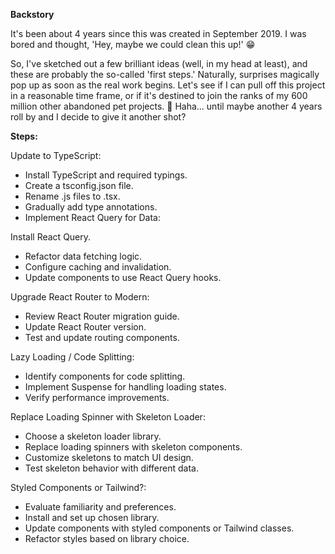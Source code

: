 **Backstory**

It's been about 4 years since this was created in September 2019. I was bored and thought, 'Hey, maybe we could clean this up!' 😁

So, I've sketched out a few brilliant ideas (well, in my head at least), and these are probably the so-called 'first steps.' Naturally, surprises magically pop up as soon as the real work begins. Let's see if I can pull off this project in a reasonable time frame, or if it's destined to join the ranks of my 600 million other abandoned pet projects. 🙈 Haha... until maybe another 4 years roll by and I decide to give it another shot?

**Steps:**

Update to TypeScript:
* Install TypeScript and required typings.
* Create a tsconfig.json file.
* Rename .js files to .tsx.
* Gradually add type annotations.
* Implement React Query for Data:

Install React Query.
* Refactor data fetching logic.
* Configure caching and invalidation.
* Update components to use React Query hooks.

Upgrade React Router to Modern:
* Review React Router migration guide.
* Update React Router version.
* Test and update routing components.


Lazy Loading / Code Splitting:
* Identify components for code splitting.
* Implement Suspense for handling loading states.
* Verify performance improvements.

Replace Loading Spinner with Skeleton Loader:
* Choose a skeleton loader library.
* Replace loading spinners with skeleton components.
* Customize skeletons to match UI design.
* Test skeleton behavior with different data.

Styled Components or Tailwind?:
* Evaluate familiarity and preferences.
* Install and set up chosen library.
* Update components with styled components or Tailwind classes.
* Refactor styles based on library choice.